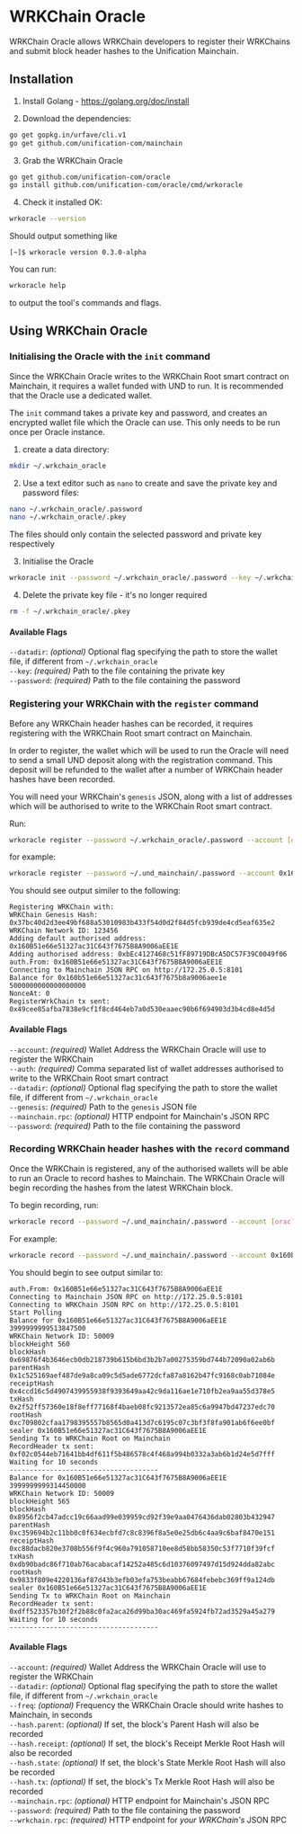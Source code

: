 # WRKChain Oracle

WRKChain Oracle allows WRKChain developers to register their WRKChains and submit
block header hashes to the Unification Mainchain.

## Installation

1. Install Golang - https://golang.org/doc/install

2. Download the dependencies:

```bash
go get gopkg.in/urfave/cli.v1
go get github.com/unification-com/mainchain
```

3. Grab the WRKChain Oracle

```bash
go get github.com/unification-com/oracle
go install github.com/unification-com/oracle/cmd/wrkoracle
```

4. Check it installed OK:

```bash
wrkoracle --version
```

Should output something like

```
[~]$ wrkoracle version 0.3.0-alpha
```

You can run:

```bash
wrkoracle help
```

to output the tool's commands and flags.

## Using WRKChain Oracle

### Initialising the Oracle with the `init` command

Since the WRKChain Oracle writes to the WRKChain Root smart contract on Mainchain, 
it requires a wallet funded with UND to run. It is recommended that the Oracle
use a dedicated wallet.

The `init` command takes a private key and password, and creates an encrypted wallet
file which the Oracle can use. This only needs to be run once per Oracle instance.

1. create a data directory:

```bash
mkdir ~/.wrkchain_oracle
```

2. Use a text editor such as `nano` to create and save the private key and
password files:

```bash
nano ~/.wrkchain_oracle/.password
nano ~/.wrkchain_oracle/.pkey
```

The files should only contain the selected password and private key respectively

3. Initialise the Oracle

```bash
wrkoracle init --password ~/.wrkchain_oracle/.password --key ~/.wrkchain_oracle/.pkey 
```

4. Delete the private key file - it's no longer required

```bash
rm -f ~/.wrkchain_oracle/.pkey
```

#### Available Flags

`--datadir`: _(optional)_ Optional flag specifying the path to store the wallet file, if different from `~/.wrkchain_oracle`  
`--key`: _(required)_ Path to the file containing the private key  
`--password`: _(required)_ Path to the file containing the password

### Registering your WRKChain with the `register` command

Before any WRKChain header hashes can be recorded, it requires registering with the
WRKChain Root smart contract on Mainchain.

In order to register, the wallet which will be used to run the Oracle will need
to send a small UND deposit along with the registration command. This deposit
will be refunded to the wallet after a number of WRKChain header hashes have been
recorded.

You will need your WRKChain's `genesis` JSON, along with a list of addresses
which will be authorised to write to the WRKChain Root smart contract.

Run:
```bash
wrkoracle register --password ~/.wrkchain_oracle/.password --account [oracle_wallet_address] --genesis [/path/to/wrkchain.genesis.json] --auth [auth_address1,auth_address2] --mainchain.rpc "http://[mainchain-rpc-url]:[port]"
```

for example:

```bash
wrkoracle register --password ~/.und_mainchain/.password --account 0x160b51e66e51327ac31c643f7675b8a9006aee1e --genesis ./test/wrkchain.genesis.test.json --auth 0x160B51e66e51327ac31C643f7675B8A9006aEE1E,0xbEc4127468c51fF89719DBcA5DC57F39C0049f06 --mainchain.rpc "http://67.231.18.141:8101"
```

You should see output similer to the following:

```
Registering WRKChain with:
WRKChain Genesis Hash: 0x37bc40d2d3ee49bf688a53010983b433f54d0d2f84d5fcb939de4cd5eaf635e2
WRKChain Network ID: 123456
Adding default authorised address: 0x160B51e66e51327ac31C643f7675B8A9006aEE1E
Adding authorised address: 0xbEc4127468c51fF89719DBcA5DC57F39C0049f06
auth.From: 0x160B51e66e51327ac31C643f7675B8A9006aEE1E
Connecting to Mainchain JSON RPC on http://172.25.0.5:8101
Balance for 0x160b51e66e51327ac31c643f7675b8a9006aee1e 5000000000000000000
NonceAt: 0
RegisterWrkChain tx sent: 0x49cee85afba7838e9cf1f8cd464eb7a0d530eaaec90b6f694903d3b4cd8e4d5d
```

#### Available Flags
			
`--account`: _(required)_ Wallet Address the WRKChain Oracle will use to register 
the WRKChain  
`--auth`: _(required)_ Comma separated list of wallet addresses authorised to write 
to the WRKChain Root smart contract  
`--datadir`: _(optional)_ Optional flag specifying the path to store the wallet file, 
if different from `~/.wrkchain_oracle`  
`--genesis`: _(required)_ Path to the `genesis` JSON file  
`--mainchain.rpc`: _(optional)_ HTTP endpoint for Mainchain's JSON RPC  
`--password`: _(required)_ Path to the file containing the password  

### Recording WRKChain header hashes with the `record` command

Once the WRKChain is registered, any of the authorised wallets will be able to run
an Oracle to record hashes to Mainchain. The WRKChain Oracle will begin recording
the hashes from the latest WRKChain block.

To begin recording, run:

```bash
wrkoracle record --password ~/.und_mainchain/.password --account [oracle_wallet_address] --mainchain.rpc "http://[mainchain-rpc-url]:[port]" --wrkchain.rpc "http://[wrkchain-rpc-url]:[port]" [--hash.parent] [--hash.receipt] [--hash.tx] [--hash.state] --freq [seconds]
```

For example:

```bash
wrkoracle record --password ~/.und_mainchain/.password --account 0x160b51e66e51327ac31c643f7675b8a9006aee1e --mainchain.rpc "http://67.231.18.141:8101" --wrkchain.rpc "http://172.25.0.5:8101" --hash.parent --hash.receipt --hash.tx --hash.state --freq 60
```

You should begin to see output similar to:

```
auth.From: 0x160B51e66e51327ac31C643f7675B8A9006aEE1E
Connecting to Mainchain JSON RPC on http://172.25.0.5:8101
Connecting to WRKChain JSON RPC on http://172.25.0.5:8101
Start Polling
Balance for 0x160B51e66e51327ac31C643f7675B8A9006aEE1E 3999999999513847500
WRKChain Network ID: 50009
blockHeight 560
blockHash 0x69876f4b3646ecb0db218739b615b6bd3b2b7a00275359bd744b72090a02ab6b
parentHash 0x1c525169aef487de9a8ca09c5d5ade6772dcfa87a8162b47fc9168c0ab71084e
receiptHash 0x4ccd16c5d4907439955938f9393649aa42c9da116ae1e710fb2ea9aa55d378e5
txHash 0x2f52ff57360e18f8eff77168f4baeb08fc9213572ea85c6a9947bd47237edc70
rootHash 0xc709802cfaa1798395557b8565d0a413d7c6195c07c3bf3f8fa901ab6f6ee0bf
sealer 0x160B51e66e51327ac31C643f7675B8A9006aEE1E
Sending Tx to WRKChain Root on Mainchain
RecordHeader tx sent: 0xf02c0544eb71641bb4df611f5b486578c4f468a994b0332a3ab6b1d24e5d7fff
Waiting for 10 seconds
-------------------------------------
Balance for 0x160B51e66e51327ac31C643f7675B8A9006aEE1E 3999999999314450000
WRKChain Network ID: 50009
blockHeight 565
blockHash 0x8956f2cb47adcc19c66aad99e039959cd92f39e9aa0476436dab02803b432947
parentHash 0xc359694b2c11bb0c0f634ecbfd7c8c8396f8a5e0e25db6c4aa9c6baf8470e151
receiptHash 0xc88dacb820e3708b556f9f4c960a791058710ee8d58bb58350c53f7710f39fcf
txHash 0xdb90badc86f710ab76acabacaf14252a485c6d10376097497d15d924dda82abc
rootHash 0x9833f809e4220136af87d43b3efb03efa753beabb67684febebc369ff9a124db
sealer 0x160B51e66e51327ac31C643f7675B8A9006aEE1E
Sending Tx to WRKChain Root on Mainchain
RecordHeader tx sent: 0xdff523357b30f2f2b88c0fa2aca26d99ba30ac469fa5924fb72ad3529a45a279
Waiting for 10 seconds
-------------------------------------
```

#### Available Flags

`--account`: _(required)_ Wallet Address the WRKChain Oracle will use to register 
the WRKChain  
`--datadir`: _(optional)_ Optional flag specifying the path to store the wallet file, 
if different from `~/.wrkchain_oracle`  
`--freq`: _(optional)_ Frequency the WRKChain Oracle should write hashes to Mainchain, in seconds  
`--hash.parent`: _(optional)_ If set, the block's Parent Hash will also be recorded  
`--hash.receipt`: _(optional)_ If set, the block's Receipt Merkle Root Hash will also be recorded  
`--hash.state`: _(optional)_ If set, the block's State Merkle Root Hash will also be recorded  
`--hash.tx`: _(optional)_ If set, the block's Tx Merkle Root Hash will also be recorded  
`--mainchain.rpc`: _(optional)_ HTTP endpoint for Mainchain's JSON RPC  
`--password`: _(required)_ Path to the file containing the password  
`--wrkchain.rpc`: _(required)_ HTTP endpoint for *your WRKChain's* JSON RPC  
